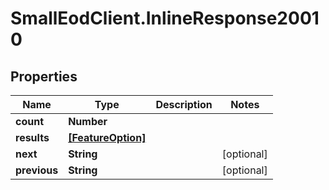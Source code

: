 # SmallEodClient.InlineResponse20010

## Properties

Name | Type | Description | Notes
------------ | ------------- | ------------- | -------------
**count** | **Number** |  | 
**results** | [**[FeatureOption]**](FeatureOption.md) |  | 
**next** | **String** |  | [optional] 
**previous** | **String** |  | [optional] 


